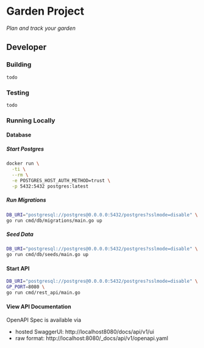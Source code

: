 # Garden Project

_Plan and track your garden_

## Developer

### Building

`todo`

### Testing

`todo`

### Running Locally

#### Database

##### Start Postgres

```sh
docker run \
  -ti \
  --rm \
  -e POSTGRES_HOST_AUTH_METHOD=trust \
  -p 5432:5432 postgres:latest
```

##### Run Migrations

```sh
DB_URI="postgresql://postgres@0.0.0.0:5432/postgres?sslmode=disable" \
go run cmd/db/migrations/main.go up
```

##### Seed Data

```sh
DB_URI="postgresql://postgres@0.0.0.0:5432/postgres?sslmode=disable" \
go run cmd/db/seeds/main.go up
```

#### Start API

```sh
DB_URI="postgresql://postgres@0.0.0.0:5432/postgres?sslmode=disable" \
GP_PORT=8080 \
go run cmd/rest_api/main.go
```

#### View API Documentation

OpenAPI Spec is available via
- hosted SwaggerUI: http://localhost8080/docs/api/v1/ui
- raw format: http://localhost:8080/_docs/api/v1/openapi.yaml
